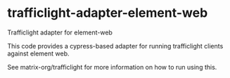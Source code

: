 # trafficlight-adapter-element-web
Trafficlight adapter for element-web

This code provides a cypress-based adapter for running trafficlight clients against element web.

See matrix-org/trafficlight for more information on how to run using this.


